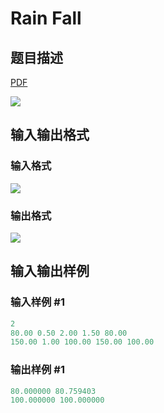 # Rain Fall

## 题目描述

[problemUrl]: https://uva.onlinejudge.org/index.php?option=com_onlinejudge&Itemid=8&category=78&page=show_problem&problem=2739

[PDF](https://uva.onlinejudge.org/external/116/p11692.pdf)

![](https://cdn.luogu.com.cn/upload/vjudge_pic/UVA11692/51de010456176c2a761e5371c9d5f82fbeb49e30.png)

## 输入输出格式

### 输入格式

![](https://cdn.luogu.com.cn/upload/vjudge_pic/UVA11692/5112c3eefec7cbb691947cbffffc21a2c2a59547.png)

### 输出格式

![](https://cdn.luogu.com.cn/upload/vjudge_pic/UVA11692/743ebd9bf647464e2119fe6fadf9f5e43e2dcfbb.png)

## 输入输出样例

### 输入样例 #1

```cpp
2
80.00 0.50 2.00 1.50 80.00
150.00 1.00 100.00 150.00 100.00
```


### 输出样例 #1

```cpp
80.000000 80.759403
100.000000 100.000000
```


